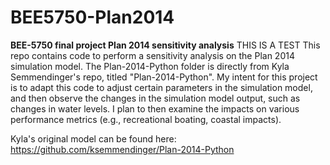 # BEE5750-Plan2014
**BEE-5750 final project Plan 2014 sensitivity analysis**
THIS IS A TEST
This repo contains code to perform a sensitivity analysis on the Plan 2014 simulation model. The Plan-2014-Python folder is directly from Kyla Semmendinger's repo, titled "Plan-2014-Python". My intent for this project is to adapt this code to adjust certain parameters in the simulation model, and then observe the changes in the simulation model output, such as changes in water levels. I plan to then examine the impacts on various performance metrics (e.g., recreational boating, coastal impacts). 

Kyla's original model can be found here: https://github.com/ksemmendinger/Plan-2014-Python
